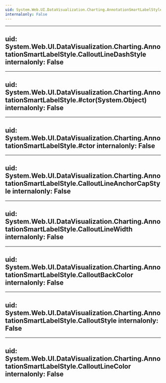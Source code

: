 ```yaml
---
uid: System.Web.UI.DataVisualization.Charting.AnnotationSmartLabelStyle
internalonly: False
---
```


---
uid: System.Web.UI.DataVisualization.Charting.AnnotationSmartLabelStyle.CalloutLineDashStyle
internalonly: False
---

---
uid: System.Web.UI.DataVisualization.Charting.AnnotationSmartLabelStyle.#ctor(System.Object)
internalonly: False
---

---
uid: System.Web.UI.DataVisualization.Charting.AnnotationSmartLabelStyle.#ctor
internalonly: False
---

---
uid: System.Web.UI.DataVisualization.Charting.AnnotationSmartLabelStyle.CalloutLineAnchorCapStyle
internalonly: False
---

---
uid: System.Web.UI.DataVisualization.Charting.AnnotationSmartLabelStyle.CalloutLineWidth
internalonly: False
---

---
uid: System.Web.UI.DataVisualization.Charting.AnnotationSmartLabelStyle.CalloutBackColor
internalonly: False
---

---
uid: System.Web.UI.DataVisualization.Charting.AnnotationSmartLabelStyle.CalloutStyle
internalonly: False
---

---
uid: System.Web.UI.DataVisualization.Charting.AnnotationSmartLabelStyle.CalloutLineColor
internalonly: False
---
